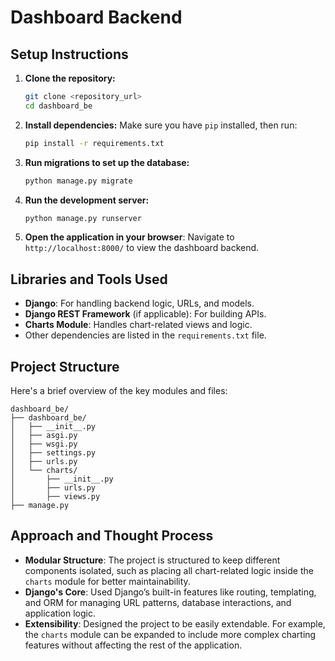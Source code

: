 # Dashboard Backend

## Setup Instructions

1. **Clone the repository:**
   ```bash
   git clone <repository_url>
   cd dashboard_be
   ```

2. **Install dependencies:**
   Make sure you have `pip` installed, then run:
   ```bash
   pip install -r requirements.txt
   ```

3. **Run migrations to set up the database:**
   ```bash
   python manage.py migrate
   ```

4. **Run the development server:**
   ```bash
   python manage.py runserver
   ```

7. **Open the application in your browser**:
   Navigate to `http://localhost:8000/` to view the dashboard backend.

## Libraries and Tools Used

- **Django**: For handling backend logic, URLs, and models.
- **Django REST Framework** (if applicable): For building APIs.
- **Charts Module**: Handles chart-related views and logic.
- Other dependencies are listed in the `requirements.txt` file.

## Project Structure

Here's a brief overview of the key modules and files:

```
dashboard_be/
├── dashboard_be/                   
│   ├── __init__.py                
│   ├── asgi.py                    
│   ├── wsgi.py                    
│   ├── settings.py                
│   ├── urls.py                     
│   └── charts/   
│       ├── __init__.py            
│       ├── urls.py 
│       ├── views.py                
├── manage.py                      
```

## Approach and Thought Process

- **Modular Structure**: The project is structured to keep different components isolated, such as placing all chart-related logic inside the `charts` module for better maintainability.
- **Django's Core**: Used Django’s built-in features like routing, templating, and ORM for managing URL patterns, database interactions, and application logic.
- **Extensibility**: Designed the project to be easily extendable. For example, the `charts` module can be expanded to include more complex charting features without affecting the rest of the application.
